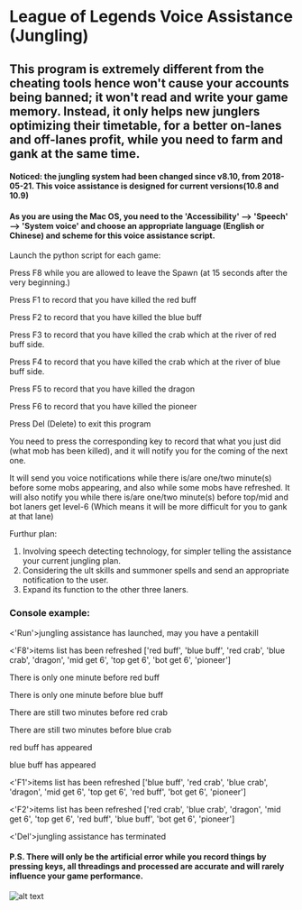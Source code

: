 # League of Legends Voice Assistance (Jungling)

## This program is extremely different from the cheating tools hence won't cause your accounts being banned; it won't read and write your game memory. Instead, it only helps new junglers optimizing their timetable, for a better on-lanes and off-lanes profit, while you need to farm and gank at the same time.

#### Noticed: the jungling system had been changed since v8.10, from 2018-05-21. This voice assistance is designed for current versions(10.8 and 10.9)

#### As you are using the Mac OS, you need to the 'Accessibility' --> 'Speech' --> 'System voice' and choose an appropriate language (English or Chinese) and scheme for this voice assistance script.

Launch the python script for each game:

Press F8 while you are allowed to leave the Spawn (at 15 seconds after the very beginning.)

Press F1 to record that you have killed the red buff

Press F2 to record that you have killed the blue buff

Press F3 to record that you have killed the crab which at the river of red buff side.

Press F4 to record that you have killed the crab which at the river of blue buff side.

Press F5 to record that you have killed the dragon

Press F6 to record that you have killed the pioneer

Press Del (Delete) to exit this program

You need to press the corresponding key to record that what you just did (what mob has been killed), and it will notify you for the coming of the next one.

It will send you voice notifications while there is/are one/two minute(s) before some mobs appearing, and also while some mobs have refreshed.
It will also notify you while there is/are one/two minute(s) before top/mid and bot laners get level-6 (Which means it will be more difficult for you to gank at that lane)

Furthur plan:
1. Involving speech detecting technology, for simpler telling the assistance your current jungling plan.
2. Considering the ult skills and summoner spells and send an appropriate notification to the user.
3. Expand its function to the other three laners.

### Console example:

<'Run'>jungling assistance has launched, may you have a pentakill

<'F8'>items list has been refreshed ['red buff', 'blue buff', 'red crab', 'blue crab', 'dragon', 'mid get 6', 'top get 6', 'bot get 6', 'pioneer']

There is only one minute before red buff

There is only one minute before blue buff

There are still two minutes before red crab

There are still two minutes before blue crab

red buff has appeared

blue buff has appeared

<'F1'>items list has been refreshed ['blue buff', 'red crab', 'blue crab', 'dragon', 'mid get 6', 'top get 6', 'red buff', 'bot get 6', 'pioneer']

<'F2'>items list has been refreshed ['red crab', 'blue crab', 'dragon', 'mid get 6', 'top get 6', 'red buff', 'blue buff', 'bot get 6', 'pioneer']

<'Del'>jungling assistance has terminated

#### P.S. There will only be the artificial error while you record things by pressing keys, all threadings and processed are accurate and will rarely influence your game performance.

![alt text](https://github.com/SylvanLiu/LOL_VoiceAssistance/blob/master/LOL.png)
